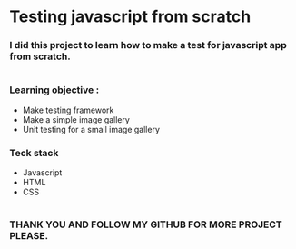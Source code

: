 # Testing javascript from scratch
### I did this project to learn how to make a test for javascript app from scratch. 
#
### Learning objective :

- Make testing framework
- Make a simple image gallery 
- Unit testing for a small image gallery
### Teck stack
- Javascript
- HTML
- CSS
#
### THANK YOU AND FOLLOW MY GITHUB FOR MORE PROJECT PLEASE.